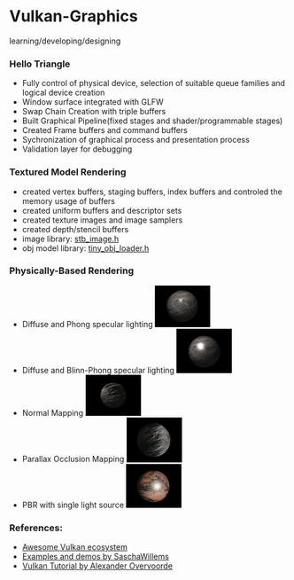 # Vulkan-Graphics
learning/developing/designing

<h3>Hello Triangle</h3>

* Fully control of physical device, selection of suitable queue families and logical device creation
* Window surface integrated with GLFW
* Swap Chain Creation with triple buffers
* Built Graphical Pipeline(fixed stages and shader/programmable stages)
* Created Frame buffers and command buffers
* Sychronization of graphical process and presentation process
* Validation layer for debugging

<h3>Textured Model Rendering</h3>

* created vertex buffers, staging buffers, index buffers and controled the memory usage of buffers
* created uniform buffers and descriptor sets
* created texture images and image samplers
* created depth/stencil buffers
* image library: <a href='https://github.com/nothings/stb'>stb_image.h</a>
* obj model library: <a href='https://github.com/syoyo/tinyobjloader'>tiny_obj_loader.h</a>

<h3>Physically-Based Rendering</h3>

* Diffuse and Phong specular lighting <img src="https://github.com/wangkepfe/Vulkan-Graphics/blob/master/Demo/basic_lighting.PNG" style="width: 100px;"/>
* Diffuse and Blinn-Phong specular lighting <img src="https://github.com/wangkepfe/Vulkan-Graphics/blob/master/Demo/basic_lighting_Blinn_phong.PNG" style="width: 100px;"/>
* Normal Mapping <img src="https://github.com/wangkepfe/Vulkan-Graphics/blob/master/Demo/normal_mapping.PNG" style="width: 100px;"/>
* Parallax Occlusion Mapping <img src="https://github.com/wangkepfe/Vulkan-Graphics/blob/master/Demo/parallax_mapping.PNG" style="width: 100px;"/>
* PBR with single light source <img src="https://github.com/wangkepfe/Vulkan-Graphics/blob/master/Demo/PBR.PNG" style="width: 100px;"/>

<h3>References: </h3>

* <a href='http://vinjn.github.io/awesome-vulkan/'>Awesome Vulkan ecosystem</a>
* <a href='https://github.com/SaschaWillems/Vulkan'>Examples and demos by SaschaWillems</a>
* <a href='https://vulkan-tutorial.com/Introduction'>Vulkan Tutorial by Alexander Overvoorde</a>
